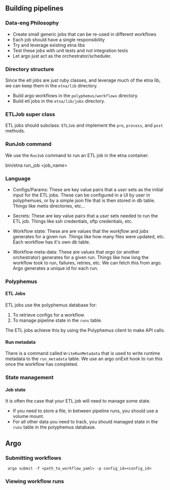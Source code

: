 ## Building pipelines 

### Data-eng Philosophy

- Create small generic jobs that can be re-used in different workflows 
- Each job should have a single responsibility
- Try and leverage existing etna libs
- Test these jobs with unit tests and not integration tests
- Let argo just act as the orchestrator/scheduler. 

### Directory structure 

Since the etl jobs are just ruby classes, and leverage much of the etna lib, we can keep them in the `etna/lib` directory. 

- Build argo workflows in the `polyphemus/workflows` directory.
- Build etl jobs in the `etna/lib/jobs` directory.

### ETLJob super class

ETL jobs should subclass: `ETLJob` and implement the `pre`, `process`, and `post` methods.

### RunJob command

We use the `RunJob` command to run an ETL job in the etna container.

bin/etna run_job <workflow> <job_name> <other args>

### Language 

- Configs/Params: These are key value pairs that a *user* sets as the initial input for the ETL jobs. These can be configured in a UI by user in polyphemues, or by a simple json file that is then stored in db table. Things like metis directories, etc...

- Secrets: These are key value pairs that a *user* sets needed to run the ETL job. Things like ssh credentials, sftp credentials, etc.

- Workflow state: These are are values that the *workflow* and *jobs* generates for a given run. Things like how many files were updated, etc. Each workflow has it's own db table.

- Workflow meta-data: These are values that *argo* (or another orchestrator) generates for a given run. Things like how long the workflow took to run, failures, retries, etc. We can fetch this from argo. Argo generates a unique id for each run. 

### Polyphemus

#### ETL Jobs

ETL jobs use the polyphemus database for:

1. To retrieve configs for a workflow.
2. To manage pipeline state in the `runs` table.

The ETL jobs achieve this by using the Polyphemus client to make API calls.

#### Run metadata

There is a command called `WriteRunMetadata` that is used to write runtime metadata to the `run_metadata` table.
We use an argo onExit hook to run this once the workflow has completed.

### State management

#### Job state

It is often the case that your ETL job will need to manage some state. 
- If you need to store a file, in between pipeline runs, you should use a volume mount.
- For all other data you need to track, you should managed state in the `runs` table in the polyphemus database.

## Argo

### Submitting workflows

``` argo submit -f <path_to_workflow_yaml> -p config_id=<config_id>```

### Viewing workflow runs
